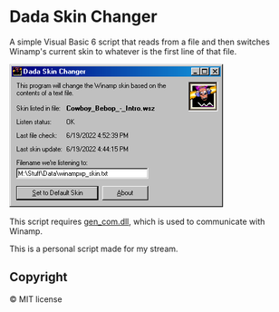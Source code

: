 # Dada Skin Changer

A simple Visual Basic 6 script that reads from a file and then switches Winamp's current skin to whatever is the first line of that file.

<img src="./example.png" alt="Example image" width="377" height="252">

This script requires [gen_com.dll](https://github.com/winamp-libre/winamp-libre-archive/tree/master/plugins/gen/gen_com), which is used to communicate with Winamp.

This is a personal script made for my stream.

## Copyright

© MIT license
